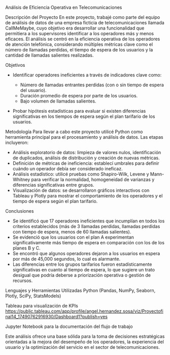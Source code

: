 Análisis de Eficiencia Operativa en Telecomunicaciones

Descripción del Proyecto
En este proyecto, trabajé como parte del equipo de análisis de datos de una empresa ficticia de telecomunicaciones llamada CallMeMaybe, cuyo objetivo era desarrollar una funcionalidad que permitiera a los supervisores identificar a los operadores más y menos eficaces. El análisis se centró en la eficiencia operativa de los operadores de atención telefónica, considerando múltiples métricas clave como el número de llamadas perdidas, el tiempo de espera de los usuarios y la cantidad de llamadas salientes realizadas.

Objetivos
* Identificar operadores ineficientes a través de indicadores clave como:
    * Número de llamadas entrantes perdidas (con o sin tiempo de espera del usuario).
    * Duración promedio de espera por parte de los usuarios.
    * Bajo volumen de llamadas salientes.

* Probar hipótesis estadísticas para evaluar si existen diferencias significativas en los tiempos de espera según el plan tarifario de los usuarios.

Metodología
Para llevar a cabo este proyecto utilicé Python como herramienta principal para el procesamiento y análisis de datos. Las etapas incluyeron:

   * Análisis exploratorio de datos: limpieza de valores nulos, identificación de duplicados, análisis de distribución y creación de nuevas métricas.
   *  Definición de métricas de ineficiencia: establecí umbrales para definir cuándo un operador debía ser considerado ineficaz.
   * Análisis estadístico: utilicé pruebas como Shapiro-Wilk, Levene y Mann-Whitney para verificar la normalidad, homogeneidad de varianzas y diferencias significativas entre grupos.
   * Visualización de datos: se desarrollaron gráficos interactivos con Tableau y Plotly para mostrar el comportamiento de los operadores y el tiempo de espera según el plan tarifario.

Conclusiones
* Se identificó que 17 operadores ineficientes que incumplían en todos los criterios establecidos (más de 3 llamadas perdidas, llamadas perdidas con tiempo de espera, menos de 60 llamadas salientes).
* Se evidenció que los usuarios con el plan A experimentan significativamente más tiempo de espera en comparación con los de los planes B y C.
* Se encontró que algunos operadores dejaron a los usuarios en espera por más de 45,000 segundos, lo cual es alarmante.
* Las diferencias entre los grupos tarifarios fueron estadísticamente significativas en cuanto al tiempo de espera, lo que sugiere un trato desigual que podría deberse a priorización operativa o gestión de recursos.

Lenguajes y Herramientas Utilizadas
Python (Pandas, NumPy, Seaborn, Plotly, SciPy, StatsModels)

Tableau para visualización de KPIs
https://public.tableau.com/app/profile/angel.hernandez.sosa/viz/Proyectofinal14_17490762916930/Dashboard1?publish=yes

Jupyter Notebook para la documentación del flujo de trabajo

Este análisis ofrece una base sólida para la toma de decisiones estratégicas orientadas a la mejora del desempeño de los operadores, la experiencia del usuario y la optimización del servicio en el sector de telecomunicaciones.
